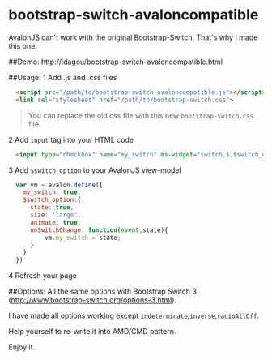 bootstrap-switch-avaloncompatible
=================================

AvalonJS can't work with the original Bootstrap-Switch. That's why I made this one.


##Demo: 
 http://idagou/bootstrap-switch-avaloncompatible.html

##Usage:
 1  Add .js and .css files
```HTML
  <script src="/path/to/bootstrap-switch-avaloncompatible.js"></script>
  <link rel="stylesheet" href="/path/to/bootstrap-switch.css">
```
 > You can replace the old css file with this new `bootstrap-switch.css` file.

 2  Add `input` tag into your HTML code
```HTML
  <input type="checkbox" name="my_switch" ms-widget="switch,$,$switch_option">
```

 3  Add `$switch_option` to your AvalonJS view-model
```JavaScript
  var vm = avalon.define({
    my_switch: true,
    $switch_option:{
      state: true,
      size: 'large',
      animate: true,
      onSwitchChange: function(event,state){
          vm.my_switch = state;
      }
    }
  })
```

 4  Refresh your page

##Options:
 All the same options with Bootstrap Switch 3 (http://www.bootstrap-switch.org/options-3.html).
 
 I have made all options working except `indeterminate`,`inverse`,`radioAllOff`.
 
Help yourself to re-write it into AMD/CMD pattern.
 
Enjoy it.
